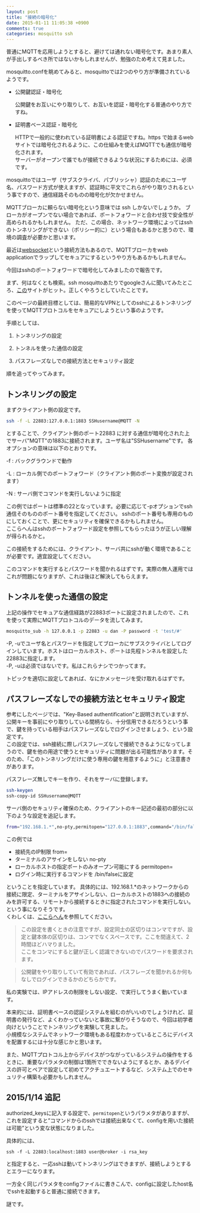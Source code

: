 ```yaml
---
layout: post
title: "接続の暗号化"
date: 2015-01-11 11:05:38 +0900
comments: true
categories: mosquitto ssh
---
```


普通にMQTTを応用しようとすると、避けては通れない暗号化です。あまり素人が手出しするべき所ではないかもしれませんが、勉強のため考えて見ました。

<!-- more -->

mosquitto.confを眺めてみると、mosquittoでは2つのやり方が準備されているようです。

- 公開鍵認証・暗号化

	公開鍵をお互いにやり取りして、お互いを認証・暗号化する普通のやり方ですね。

- 証明書ベース認証・暗号化

	HTTPで一般的に使われている証明書による認証ですね。https で始まるwebサイトでは暗号化されるように、この仕組みを使えばMQTTでも通信が暗号化されます。  
	サーバーがオープンで誰でもが接続できるような状況にするためには、必須です。

mosquittoではユーザ（サブスクライバ、パブリッシャ）認証のためにユーザ名、パスワード方式が使えますが、認証時に平文でこれらがやり取りされるという事ですので、通信経路そのものの暗号化が欠かせません。

MQTTブローカに頼らない暗号化という意味では ssh しかないでしょうか。
ブローカがオープンでない場合であれば、ポートフォワードと合わせ技で安全性が高められるかもしれません。
ただ、この場合、ネットワーク環境によってはsshのトンネリングができない（ポリシー的に）という場合もあるかと思うので、環境の調査が必要かと思います。

最近は[websocket](http://jpmens.net/2014/07/03/the-mosquitto-mqtt-broker-gets-websockets-support/)という接続方法もあるので、MQTTブローカをweb applicationでラップしてセキュアにするというやり方もあるかもしれません。

今回はsshのポートフォワードで暗号化してみましたので報告です。

まず、何はなくとも検索。ssh mosquittoあたりでgoogleさんに聞いてみたところ、[この](http://diabolicalws.blogspot.jp/2012/02/tunneling-mqtt-over-ssh.html)サイトがヒット。正しくやろうとしていたことです。



このページの最終目標としては、簡易的なVPNとしてのsshによるトンネリングを使ってMQTTプロトコルをセキュアにしようという事のようです。

手順としては、

1. トンネリングの設定 

1. トンネルを使った通信の設定

1. パスフレーズなしでの接続方法とセキュリティ設定 

順を追ってやってみます。

## トンネリングの設定 

まずクライアント側の設定です。

```sh
ssh -f -L 22883:127.0.0.1:1883 SSHusername@MQTT -N  
```
とすることで、クライアント側のポート22883 に対する通信が暗号化された上でサーバ"MQTT"の1883に接続されます。ユーザ名は"SSHusername"です。
各オプションの意味は以下のとおりです。

 \-f : バックグラウンドで動作

 \-L : ローカル側でのポートフォワード（クライアント側のポート変換が設定されます）

 \-N : サーバ側でコマンドを実行しないように指定

この例ではポートは標準の22となっています。必要に応じて-pオプションでssh通信そのもののポート番号を指定してください。 sshのポート番号も専用のものにしておくことで、更にセキュリティを確保できるかもしれません。  
ここらへんはsshのポートフォワード設定を参照してもらったほうが正しい理解が得られるかと。  

この接続をするためには、クライアント、サーバ共にsshが動く環境であることが必要です。適宜設定してください。

このコマンドを実行するとパスワードを聞かれるはずです。実際の無人運用ではこれが問題になりますが、これは後ほど解決してもらえます。

## トンネルを使った通信の設定

上記の操作でセキュアな通信経路が22883ポートに設定されましたので、これを使って実際にMQTTプロトコルのデータを流してみます。

```sh
mosquitto_sub -h 127.0.0.1 -p 22883 -u dan -P password -t 'test/#'
```

-P, -uでユーザ名とパスワードを指定してブローカにサブスクライバとしてログインしています。ホストはローカルホスト、ポートは先程トンネルを設定した22883に指定します。  
-P, -uは必須ではないです。私はこれらナシでつかってます。

トピックを適切に設定してあれば、なにかメッセージを受け取れるはずです。

## パスフレーズなしでの接続方法とセキュリティ設定 

参考にしたページでは、"Key-Based authentification"と説明されていますが、公開キーを事前にやり取りしている間柄なら、十分信用できるだろうという事で、鍵を持っている相手はパスフレーズなしでログインさせましょう、という設定です。  
この設定では、ssh接続に際しパスフレーズなしで接続できるようになってしまうので、鍵を他の用途で使うとセキュリティに問題が出る可能性があります。そのため、「このトンネリングだけに使う専用の鍵を用意するように」と注意書きがあります。

パスフレーズ無しでキーを作り、それをサーバに登録します。

```sh
ssh-keygen
ssh-copy-id SSHusername@MQTT
```

サーバ側のセキュリティ確保のため、クライアントのキー記述の最初の部分に以下のような設定を追記します。

```sh
from="192.168.1.*",no-pty,permitopen="127.0.0.1:1883",command="/bin/false" ssh-rsa........
```

この例では

- 接続先のIP制限 from=
- ターミナルのアサインをしない no-pty
- ローカルホストの指定ポートのみオープン可能にする permitopen=
- ログイン時に実行するコマンドを /bin/falseに設定

ということを指定しています。
具体的には、192.168.1.*のネットワークからの接続に限定、ターミナルをアサインしない、ローカルホストの1883への接続のみを許可する、リモートから接続するときに指定されたコマンドを実行しない。
という事になりそうです。  
くわしくは、[ここらへん](http://www.nxmnpg.com/ja/8/sshd#9)を参照してください。


>この設定を書くときの注意ですが、設定同士の区切りはコンマですが、設定と鍵本体の区切りは、コンマでなくスペースです。ここを間違えて、2時間ほどハマりました。  
ここをコンマにすると鍵が正しく認識できないのでパスワードを要求されます。

>公開鍵をやり取りしていて有効であれば、パスフレーズを聞かれるか何もなしでログインできるかのどちらかです。


私の実験では、IPアドレスの制限をしない設定、で実行してうまく動いています。

本来的には、証明書ベースの認証システムを組むのがいいのでしょうけれど、証明書の発行など、よくわかっていないと事故に繋がりそうなので、今回は初学者向けということでトンネリングを実験して見ました。  
小規模なシステムでネットワーク環境もある程度わかっているところにデバイスを配置するには十分な感じかと思います。

また、MQTTプロトコル上からデバイスがつながっているシステムの操作をするときに、重要なパラメタの制御は1箇所でできないようにするとか、あるデバイスの許可とペアで設定して初めてアクチュエートするなど、システム上でのセキュリティ構築も必要かもしれません。

## 2015/1/14 追記
authorized_keysに記入する設定で、`permitopen`というパラメタがありますが、これを設定すると”コマンドからのsshでは接続出来なくて、configを用いた接続は可能”という変な状態になりました。

具体的には、

`ssh -f -L 22883:localhost:1883 user@broker -i rsa_key`

と指定すると、一応sshは動いてトンネリングはできますが、接続しようとするとエラーになります。

一方全く同じパラメタをconfigファイルに書きこんで、configに設定したhost名でsshを起動すると普通に接続できます。

謎です。



